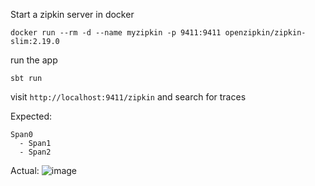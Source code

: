 Start a zipkin server in docker

`docker run --rm -d --name myzipkin -p 9411:9411 openzipkin/zipkin-slim:2.19.0`

run the app

`sbt run`

visit `http://localhost:9411/zipkin` and search for traces

Expected:
```
Span0
  - Span1
  - Span2
```

Actual:
![image](https://user-images.githubusercontent.com/4957161/68204360-b4488a00-ffbf-11e9-93bb-49b4e277ff4c.png)
